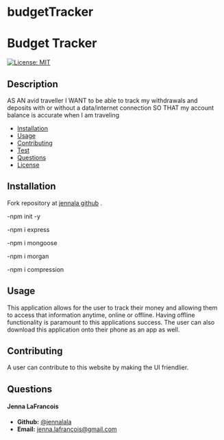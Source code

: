# budgetTracker
# Budget Tracker

[![License: MIT](https://img.shields.io/badge/License-MIT-yellow.svg)](https://opensource.org/licenses/MIT)

## Description

AS AN avid traveller
I WANT to be able to track my withdrawals and deposits with or without a data/internet connection
SO THAT my account balance is accurate when I am traveling


* [Installation](#installation)
* [Usage](#usage)
* [Contributing](#usage)
* [Test](#test)
* [Questions](#questions)
* [License](#license)

## Installation

Fork repository at [jennala github](https://github.com/jennalala/budgetTracker) .

-npm init -y

-npm i express

-npm i mongoose

-npm i morgan

-npm i compression


## Usage

This application allows for the user to track their money and allowing them to access that information anytime, online or offline. Having offline functionality is paramount to this applications success. The user can also download this application onto their phone as an app as well. 

## Contributing

A user can contribute to this website by making the UI friendlier. 


## Questions

####  **Jenna LaFrancois** 
*  **Github:** [@jennalala](https://github.com/jennalala)
*  **Email:** [jenna.lafrancois@gmail.com](@gmail.com)